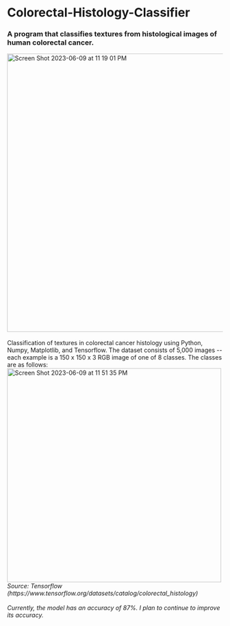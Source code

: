 # Colorectal-Histology-Classifier
### A program that classifies textures from histological images of human colorectal cancer.

<img width="650" alt="Screen Shot 2023-06-09 at 11 19 01 PM" src="https://github.com/sebastianwhyte/Colorectal-Histology-Classifier/assets/62267311/ab69e6bd-d0ac-4d02-bb9b-1c7ce9189c59">
<br>
<br>
Classification of textures in colorectal cancer histology using Python, Numpy, Matplotlib, and Tensorflow. The dataset consists of 5,000 images -- each example is a 150 x 150 x 3 RGB image of one of 8 classes. The classes are as follows:

<img width="500" alt="Screen Shot 2023-06-09 at 11 51 35 PM" src="https://github.com/sebastianwhyte/Colorectal-Histology-Classifier/assets/62267311/0ad476d6-2d52-4baf-b684-3796d1cf5d8e">
<br>
<i>Source: Tensorflow (https://www.tensorflow.org/datasets/catalog/colorectal_histology)</>
<br>
<br>
Currently, the model has an accuracy of 87%. I plan to continue to improve its accuracy.


